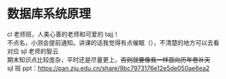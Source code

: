 # 数据库系统原理
cl 老师班，人美心善的老师和可爱的 tajj！   
不点名，小测会提前通知。讲课的话我觉得有点催眠（），不清楚的地方可以去看对应 sjl 老师的智云   
期末知识点比较庞杂，平时还是尽量更上，~~否则就要像我一样面向历年卷补天~~   
sjl 班 ppt：https://pan.zju.edu.cn/share/9bc7973176e12e5de050ae6ea2 

